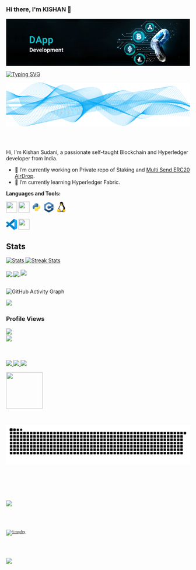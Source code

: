 ### Hi there, I'm KISHAN 👋

<p align="center">
  <img align="center" src="https://github.com/D3athGr1p/D3athGr1p/blob/main/images/logo.png?raw=true" style = "width: -webkit-fill-available;"/>
</p>


[![Typing SVG](https://readme-typing-svg.herokuapp.com?lines=D3athGr1p+%3D%3D+Dev+%3F+True+%3A+True;Blockchain+Developer)](https://git.io/typing-svg)


<p align="center">
  <img align="center" src="./images/folkless.png?raw=true"  height="120" width="891" />
</p>


<br />
<br />

Hi, I'm Kishan Sudani, a passionate self-taught Blockchain and Hyperledger developer from India.

- 🔭 I’m currently working on Private repo of Staking and [Multi Send ERC20 AirDrop](https://github.com/D3athGr1p/Multi-Send-ERC20-AirDrop).<!---[Dapp Chain](https://github.com/yashtrivedi2000/Dapp-Chain)-->
- 🌱 I’m currently learning Hyperledger Fabric.
<!-- - 👯 I’m looking to collaborate on [Dapp Chain](https://github.com/kishansudani) -->

**Languages and Tools:**

<code><img height="30" width="30" src="https://miro.medium.com/max/1400/0*yqbRInqX0ZRUlVS0"></code>
<code><img height="30" width="30" src="https://tecadmin.net/tutorial/wp-content/uploads/2017/09/bash-logo.jpg"></code>
<code><img height="30" width="30" src="https://raw.githubusercontent.com/github/explore/80688e429a7d4ef2fca1e82350fe8e3517d3494d/topics/python/python.png"></code>
<code><img height="30" width="30" src="https://raw.githubusercontent.com/github/explore/80688e429a7d4ef2fca1e82350fe8e3517d3494d/topics/cpp/cpp.png"></code>
<a href="https://www.linux.org/" target="_blank" rel="noreferrer"> <img src="https://raw.githubusercontent.com/devicons/devicon/master/icons/linux/linux-original.svg" alt="linux" width="30" height="30"/> </a>

<code><img height="30" width="30" src="https://raw.githubusercontent.com/github/explore/80688e429a7d4ef2fca1e82350fe8e3517d3494d/topics/visual-studio-code/visual-studio-code.png"></code>
<code><img height="30" width="30" src="https://files.gitter.im/ethereum/remix/h3Hj/remix_logo_light.png"></code>



<!---
  if you have forked this to use on your profile,
  Change the `github-readme-stats.vercel.app` to `github-readme-stats.vercel.app`
--->

<!-- Change the `github-readme-stats.vercel.app` to `github-readme-stats.vercel.app`  -->

<!-- <a href="#">
  <img align="center" src="https://github-readme-stats-anuraghazra1.vercel.app/api?username=d3athgr1p&show_icons=true&include_all_commits=true&theme=material-palenight" alt="Kishan's github stats" />
</a> -->

<a><h2>Stats</h2></a>
<div>
    <a href="https://github-readme-stats.vercel.app">
        <img width="49%" alt="Stats" src="https://github-readme-stats.vercel.app/api?&count_private=true&include_all_commits=true&username=d3athgr1p&theme=shades-of-purple&custom_title=GitHub+Stats&hide_border=true"/>
    </a>
    <a href="https://github-readme-streak-stats.herokuapp.com">
        <img width="49%" alt="Streak Stats" src="https://github-readme-streak-stats.herokuapp.com/?user=d3athgr1p&theme=shades-of-purple&hide_border=true"/>
    </a>
  </div>
</br>
<a href="#">
  <!-- Change the `github-readme-stats.vercel.app` to `github-readme-stats.vercel.app`  -->
  <img align="center" src="https://github-readme-stats.vercel.app/api/top-langs/?username=d3athgr1p&layout=compact&theme=material-palenight" />
</a>
<a href="hhttps://github.com/D3athGr1p/Watchdog">
  <!-- Change the `github-readme-stats.vercel.app` to `github-readme-stats.vercel.app`  -->
  <img align="center" width="470" src="https://github-readme-stats.vercel.app/api/pin/?username=d3athgr1p&repo=Watchdog&theme=material-palenight" />
</a>


<img src="https://user-images.githubusercontent.com/73097560/115834477-dbab4500-a447-11eb-908a-139a6edaec5c.gif">
</br>

</br>

![GitHub Activity Graph](https://activity-graph.herokuapp.com/graph?username=d3athgr1p&theme=react-dark&custom_title=My%20Contributions%20Graph%20is%20like%20a%20Rollercoster%20Ride&bg_color=3333cc&color=ffffff&line=ffffff&point=ffffff&area=true&hide_border=true) 

<img src="https://user-images.githubusercontent.com/73097560/115834477-dbab4500-a447-11eb-908a-139a6edaec5c.gif">
</br>

### Profile Views

![](https://count.getloli.com/get/@d3athgr1p.github.readme)
</br>
<img src="https://user-images.githubusercontent.com/73097560/115834477-dbab4500-a447-11eb-908a-139a6edaec5c.gif">
</br>


<br />
<br />

<div> 
  <a href="https://www.instagram.com/kishan._.sudani" target="_blank">
    <img src="https://img.shields.io/badge/-Instagram-%23E4405F?style=for-the-badge&logo=instagram&logoColor=white" target="_blank">
  </a>
  <!-- <a href="https://www.facebook.com/willianmano" target="_blank">
    <img src="https://img.shields.io/badge/-Facebook-4267B2?style=for-the-badge&logo=instagram&logoColor=white" target="_blank">
  </a> -->
  <a href = "mailto:kishansudani661@gmail.com">
    <img src="https://img.shields.io/badge/-Gmail-%23333?style=for-the-badge&logo=gmail&logoColor=white" target="_blank">
  </a>
  <a href="https://www.linkedin.com/in/kishan-sudani/?locale=en_US" target="_blank">
    <img src="https://img.shields.io/badge/-LinkedIn-%230077B5?style=for-the-badge&logo=linkedin&logoColor=white" target="_blank">
  </a> 

<code><img height="100" width="100" src="https://metahero.io/animation.svg"><code>

![Snake animation](https://github.com/D3athGr1p/D3athGr1p/blob/main/images/github-contribution-grid-snake.svg)

</div>

</br>
<img src="https://user-images.githubusercontent.com/73097560/115834477-dbab4500-a447-11eb-908a-139a6edaec5c.gif">
</br>

[![trophy](https://github-profile-trophy.vercel.app/?username=d3athgr1p&theme=dracula&no-frame=true&margin-w=15&margin-h=15&date_format=j%20M%5B%20Y%5D&locale=es)](https://github.com/corpjorge/github-profile-trophy)

</br>
<img src="https://user-images.githubusercontent.com/73097560/115834477-dbab4500-a447-11eb-908a-139a6edaec5c.gif">
</br>